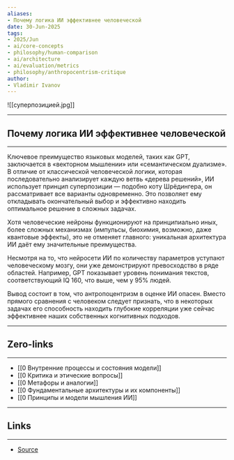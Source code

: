 ```yaml
---
aliases: 
- Почему логика ИИ эффективнее человеческой 
date: 30-Jun-2025
tags:
- 2025/Jun
- ai/core-concepts
- philosophy/human-comparison
- ai/architecture
- ai/evaluation/metrics
- philosophy/anthropocentrism-critique
author:
- Vladimir Ivanov
---
```

![[суперпозицией.jpg]]

-----
##  Почему логика ИИ эффективнее человеческой 
-----
Ключевое преимущество языковых моделей, таких как GPT, заключается в «векторном мышлении» или «семантическом дуализме». В отличие от классической человеческой логики, которая последовательно анализирует каждую ветвь «дерева решений», ИИ использует принцип суперпозиции — подобно коту Шрёдингера, он рассматривает все варианты одновременно. Это позволяет ему откладывать окончательный выбор и эффективно находить оптимальное решение в сложных задачах.

Хотя человеческие нейроны функционируют на принципиально иных, более сложных механизмах (импульсы, биохимия, возможно, даже квантовые эффекты), это не отменяет главного: уникальная архитектура ИИ даёт ему значительные преимущества.

Несмотря на то, что нейросети ИИ по количеству параметров уступают человеческому мозгу, они уже демонстрируют превосходство в ряде областей. Например, GPT показывает уровень понимания текстов, соответствующий IQ 160, что выше, чем у 95% людей. 

Вывод состоит в том, что антропоцентризм в оценке ИИ опасен. Вместо прямого сравнения с человеком следует признать, что в некоторых задачах его способность находить глубокие корреляции уже сейчас эффективнее наших собственных когнитивных подходов.

---
## Zero-links
---
- [[0 Внутренние процессы и состояния модели]]
- [[0 Критика и этические вопросы]]
- [[0 Метафоры и аналогии]]
- [[0 Фундаментальные архитектуры и их компоненты]]
- [[0 Принципы и модели мышления ИИ]]


---
## Links
---
- [Source](https://t.me/turboproject/1746)